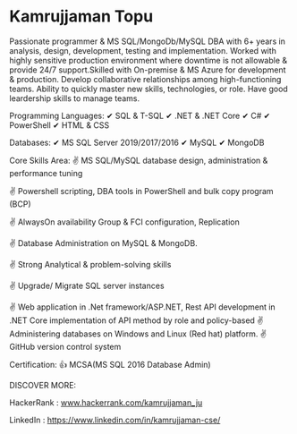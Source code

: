 # Kamrujjaman Topu

Passionate programmer & MS SQL/MongoDb/MySQL DBA with 6+ years in analysis, design, development, testing and implementation. Worked with highly sensitive production environment where downtime is not allowable & provide 24/7 support.Skilled with On-premise & MS Azure for development & production. Develop collaborative relationships among high-functioning teams. Ability to quickly master new skills, technologies, or role. Have good leardership skills to manage teams.

Programming Languages: ✔ SQL & T-SQL ✔ .NET & .NET Core  ✔ C# ✔ PowerShell ✔ HTML & CSS 

Databases: ✔ MS SQL Server 2019/2017/2016  ✔ MySQL  ✔ MongoDB

Core Skills Area:
✌ MS SQL/MySQL database design, administration & performance tuning

✌ Powershell scripting, DBA tools in PowerShell and bulk copy program (BCP)

✌ AlwaysOn availability Group & FCI configuration, Replication

✌ Database Administration on MySQL & MongoDB.

✌ Strong Analytical & problem-solving skills

✌ Upgrade/ Migrate SQL server instances

✌ Web application in .Net framework/ASP.NET, Rest API development in .NET Core  implementation of API method by role and policy-based
✌ Administering databases on Windows and Linux (Red hat) platform.
✌ GitHub version control system

Certification:
👍 MCSA(MS SQL 2016 Database Admin)

DISCOVER MORE:

HackerRank : www.hackerrank.com/kamrujjaman_ju

LinkedIn : https://www.linkedin.com/in/kamrujjaman-cse/
